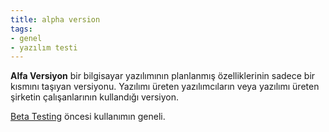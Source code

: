 ```yaml
---
title: alpha version
tags:
- genel
- yazılım testi
---
```


**Alfa Versiyon** bir bilgisayar yazılımının planlanmış özelliklerinin sadece bir kısmını taşıyan versiyonu. Yazılımı üreten yazılımcıların veya yazılımı üreten şirketin çalışanlarının kullandığı versiyon.

[Beta Testing](/beta-testing) öncesi kullanımın geneli.
